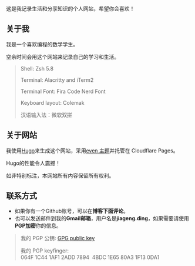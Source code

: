 
这是我记录生活和分享知识的个人网站，希望你会喜欢！

## 关于我

我是一个喜欢编程的数学学生。

空余时间会用这个网站来记录自己的学习和生活。

> Shell: Zsh 5.8
>
> Terminal: Alacritty and iTerm2
>
> Terminal Font: Fira Code Nerd Font
>
> Keyboard layout: Colemak
>
> 汉语输入法：微软双拼

## 关于网站

我使用[Hugo](https://gohugo.io)来生成这个网站，采用[even 主题](https://github.com/olOwOlo/hugo-theme-even)并托管在 Cloudflare Pages。

Hugo的性能令人震撼！

如非特别标注，本网站所有内容保留所有权利。

## 联系方式

- 如果你有一个Github账号，可以在**博客下面评论**。
- 也可以发送邮件到我的**Gmail邮箱**，用户名是**jiageng.ding**，如果需要请使用**PGP加密**你的信息。

> 我的 PGP 公钥: [GPG public key](https://jiagengding.pages.dev/.well-known/gpg-publickey.asc)
>
> 我的 PGP keyfinger: 064F 1C44 1AF1 2ADD 7894  4BDC 1E65 80A3 1F13 0DA1
